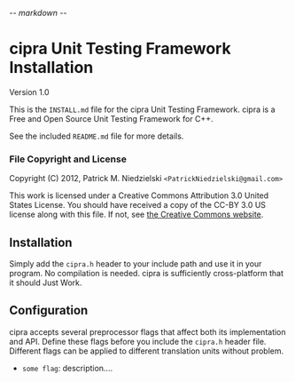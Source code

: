 -*- markdown -*-
# cipra Unit Testing Framework Installation
Version 1.0

This is the `INSTALL.md` file for the cipra Unit Testing Framework.
cipra is a Free and Open Source Unit Testing Framework for C++.

See the included `README.md` file for more details.

### File Copyright and License

Copyright (C) 2012, Patrick M. Niedzielski `<PatrickNiedzielski@gmail.com>`

This work is licensed under a Creative Commons Attribution 3.0 United
States License. You should have received a copy of the CC-BY 3.0 US
license along with this file. If not, see
[the Creative Commons website](http://creativecommons.org/licenses/by/3.0/us).

## Installation

Simply add the `cipra.h` header to your include path and use it in
your program.  No compilation is needed.  cipra is sufficiently
cross-platform that it should Just Work.

## Configuration

cipra accepts several preprocessor flags that affect both its
implementation and API.  Define these flags before you include the
`cipra.h` header file.  Different flags can be applied to different
translation units without problem.

  * `some flag`: description....
